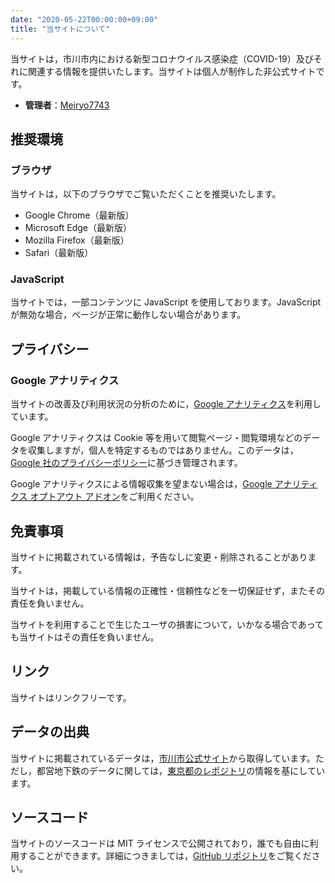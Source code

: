 ```yaml
---
date: "2020-05-22T00:00:00+09:00"
title: "当サイトについて"
---
```


当サイトは，市川市内における新型コロナウイルス感染症（COVID-19）及びそれに関連する情報を提供いたします。当サイトは個人が制作した非公式サイトです。

- **管理者**：[Meiryo7743](https://meiryo7743.github.io/ja/)

## 推奨環境

### ブラウザ

当サイトは，以下のブラウザでご覧いただくことを推奨いたします。

- Google Chrome（最新版）
- Microsoft Edge（最新版）
- Mozilla Firefox（最新版）
- Safari（最新版）

### JavaScript

当サイトでは，一部コンテンツに JavaScript を使用しております。JavaScript が無効な場合，ページが正常に動作しない場合があります。

## プライバシー

### Google アナリティクス

当サイトの改善及び利用状況の分析のために，[Google アナリティクス](https://marketingplatform.google.com/about/analytics/terms/jp/)を利用しています。

Google アナリティクスは Cookie 等を用いて閲覧ページ・閲覧環境などのデータを収集しますが，個人を特定するものではありません。このデータは，[Google 社のプライバシーポリシー](https://policies.google.com/privacy?hl=ja)に基づき管理されます。

Google アナリティクスによる情報収集を望まない場合は，[Google アナリティクス オプトアウト アドオン](https://tools.google.com/dlpage/gaoptout?hl=ja)をご利用ください。

## 免責事項

当サイトに掲載されている情報は，予告なしに変更・削除されることがあります。

当サイトは，掲載している情報の正確性・信頼性などを一切保証せず，またその責任を負いません。

当サイトを利用することで生じたユーザの損害について，いかなる場合であっても当サイトはその責任を負いません。

## リンク

当サイトはリンクフリーです。

## データの出典

当サイトに掲載されているデータは，[市川市公式サイト](https://www.city.ichikawa.lg.jp)から取得しています。ただし，都営地下鉄のデータに関しては，[東京都のレポジトリ](https://github.com/tokyo-metropolitan-gov/covid19/)の情報を基にしています。

## ソースコード

当サイトのソースコードは MIT ライセンスで公開されており，誰でも自由に利用することができます。詳細につきましては，[GitHub リポジトリ](https://github.com/Meiryo7743/COVID-19-Ichikawa/)をご覧ください。
